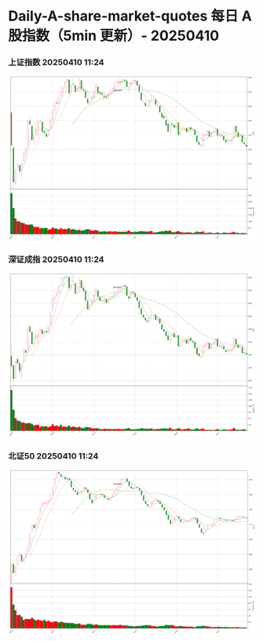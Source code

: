 
# Daily-A-share-market-quotes 每日 A 股指数（5min 更新）- 20250410

### 上证指数 20250410 11:24
![](./fig/2025/4/20250410-sh000001.png)

### 深证成指 20250410 11:24
![](./fig/2025/4/20250410-sz399001.png)

### 北证50 20250410 11:24
![](./fig/2025/4/20250410-bj899050.png)
